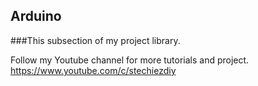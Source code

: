 ## Arduino
###This subsection of my project library.

Follow my Youtube channel for more tutorials and project.
https://www.youtube.com/c/stechiezdiy
